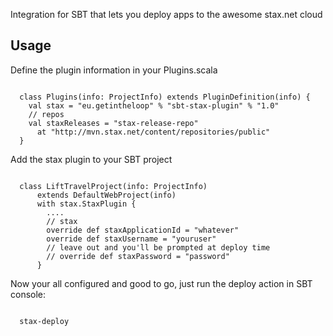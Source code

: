 Integration for SBT that lets you deploy apps to the awesome stax.net cloud

Usage
-----

Define the plugin information in your Plugins.scala

<pre><code>
  class Plugins(info: ProjectInfo) extends PluginDefinition(info) {
    val stax = "eu.getintheloop" % "sbt-stax-plugin" % "1.0"
    // repos
    val staxReleases = "stax-release-repo" 
      at "http://mvn.stax.net/content/repositories/public"
  }
</code></pre>
 
Add the stax plugin to your SBT project

<pre><code>
  class LiftTravelProject(info: ProjectInfo) 
      extends DefaultWebProject(info) 
      with stax.StaxPlugin {
        ....
        // stax
        override def staxApplicationId = "whatever"
        override def staxUsername = "youruser"
        // leave out and you'll be prompted at deploy time
        // override def staxPassword = "password"
      }
</code></pre>

Now your all configured and good to go, just 
run the deploy action in SBT console:

<code>
  stax-deploy
</code>



